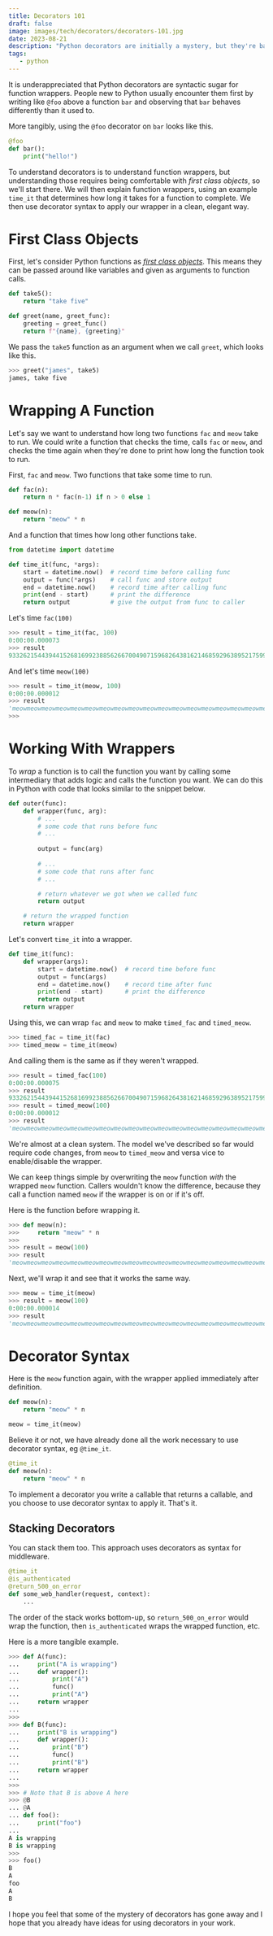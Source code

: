 ```yaml
---
title: Decorators 101
draft: false
image: images/tech/decorators/decorators-101.jpg
date: 2023-08-21
description: "Python decorators are initially a mystery, but they're basically middleware with weird syntax."
tags:
   - python
---
```


It is underappreciated that Python decorators are syntactic sugar for function wrappers. People new to Python usually encounter them first by writing like `@foo` above a function `bar` and observing that `bar` behaves differently than it used to.

More tangibly, using the `@foo` decorator on `bar` looks like this.

```python
@foo
def bar():
    print("hello!")
```

To understand decorators is to understand function wrappers, but understanding those requires being comfortable with _first class objects_, so we'll start there. We will then explain function wrappers, using an example `time_it` that determines how long it takes for a function to complete. We then use decorator syntax to apply our wrapper in a clean, elegant way.


# First Class Objects

First, let's consider Python functions as [_first class objects_](https://en.wikipedia.org/wiki/First-class_function). This means they can be passed around like variables and given as arguments to function calls.

```python
def take5():
    return "take five"

def greet(name, greet_func):
    greeting = greet_func()
    return f"{name}, {greeting}"
```

We pass the `take5` function as an argument when we call `greet`, which looks like this.

```python
>>> greet("james", take5)
james, take five
```

# Wrapping A Function

Let's say we want to understand how long two functions `fac` and `meow` take to run. We could write a function that checks the time, calls `fac` or `meow`, and checks the time again when they're done to print how long the function took to run.

First, `fac` and `meow`. Two functions that take some time to run.

```python
def fac(n):
    return n * fac(n-1) if n > 0 else 1

def meow(n):
    return "meow" * n
```

And a function that times how long other functions take.

```python
from datetime import datetime

def time_it(func, *args):
    start = datetime.now()  # record time before calling func
    output = func(*args)    # call func and store output
    end = datetime.now()    # record time after calling func
    print(end - start)      # print the difference
    return output           # give the output from func to caller
```

Let's time `fac(100)`

```python
>>> result = time_it(fac, 100)
0:00:00.000073
>>> result
93326215443944152681699238856266700490715968264381621468592963895217599993229915608941463976156518286253697920827223758251185210916864000000000000000000000000
```

And let's time `meow(100)`

```python
>>> result = time_it(meow, 100)
0:00:00.000012
>>> result
'meowmeowmeowmeowmeowmeowmeowmeowmeowmeowmeowmeowmeowmeowmeowmeowmeowmeowmeowmeowmeowmeowmeowmeowmeowmeowmeowmeowmeowmeowmeowmeowmeowmeowmeowmeowmeowmeowmeowmeowmeowmeowmeowmeowmeowmeowmeowmeowmeowmeowmeowmeowmeowmeowmeowmeowmeowmeowmeowmeowmeowmeowmeowmeowmeowmeowmeowmeowmeowmeowmeowmeowmeowmeowmeowmeowmeowmeowmeowmeowmeowmeowmeowmeowmeowmeowmeowmeowmeowmeowmeowmeowmeowmeowmeowmeowmeowmeowmeowmeow'
>>>
```

# Working With Wrappers

To _wrap_ a function is to call the function you want by calling some intermediary that adds logic and calls the function you want. We can do this in Python with code that looks similar to the snippet below.

```python
def outer(func):
    def wrapper(func, arg):
        # ...
        # some code that runs before func
        # ...
        
        output = func(arg)
        
        # ...
        # some code that runs after func
        # ...

        # return whatever we got when we called func
        return output

    # return the wrapped function
    return wrapper
```

Let's convert `time_it` into a wrapper.

```python
def time_it(func):
    def wrapper(args):
        start = datetime.now()  # record time before func
        output = func(args)
        end = datetime.now()    # record time after func
        print(end - start)      # print the difference
        return output
    return wrapper
```

Using this, we can wrap `fac` and `meow` to make `timed_fac` and `timed_meow`.

```python
>>> timed_fac = time_it(fac)
>>> timed_meow = time_it(meow)
```

And calling them is the same as if they weren't wrapped.

```python
>>> result = timed_fac(100)
0:00:00.000075
>>> result
93326215443944152681699238856266700490715968264381621468592963895217599993229915608941463976156518286253697920827223758251185210916864000000000000000000000000
>>> result = timed_meow(100)
0:00:00.000012
>>> result
'meowmeowmeowmeowmeowmeowmeowmeowmeowmeowmeowmeowmeowmeowmeowmeowmeowmeowmeowmeowmeowmeowmeowmeowmeowmeowmeowmeowmeowmeowmeowmeowmeowmeowmeowmeowmeowmeowmeowmeowmeowmeowmeowmeowmeowmeowmeowmeowmeowmeowmeowmeowmeowmeowmeowmeowmeowmeowmeowmeowmeowmeowmeowmeowmeowmeowmeowmeowmeowmeowmeowmeowmeowmeowmeowmeowmeowmeowmeowmeowmeowmeowmeowmeowmeowmeowmeowmeowmeowmeowmeowmeowmeowmeowmeowmeowmeowmeowmeowmeow'
```

We're almost at a clean system. The model we've described so far would require code changes, from `meow` to `timed_meow` and versa vice to enable/disable the wrapper.

We can keep things simple by overwriting the `meow` function _with_ the wrapped `meow` function. Callers wouldn't know the difference, because they call a function named `meow` if the wrapper is on or if it's off.

Here is the function before wrapping it.

```python
>>> def meow(n):
>>>     return "meow" * n
>>>
>>> result = meow(100)
>>> result
'meowmeowmeowmeowmeowmeowmeowmeowmeowmeowmeowmeowmeowmeowmeowmeowmeowmeowmeowmeowmeowmeowmeowmeowmeowmeowmeowmeowmeowmeowmeowmeowmeowmeowmeowmeowmeowmeowmeowmeowmeowmeowmeowmeowmeowmeowmeowmeowmeowmeowmeowmeowmeowmeowmeowmeowmeowmeowmeowmeowmeowmeowmeowmeowmeowmeowmeowmeowmeowmeowmeowmeowmeowmeowmeowmeowmeowmeowmeowmeowmeowmeowmeowmeowmeowmeowmeowmeowmeowmeowmeowmeowmeowmeowmeowmeowmeowmeowmeowmeow'
```

Next, we'll wrap it and see that it works the same way.

```python
>>> meow = time_it(meow)
>>> result = meow(100)
0:00:00.000014
>>> result
'meowmeowmeowmeowmeowmeowmeowmeowmeowmeowmeowmeowmeowmeowmeowmeowmeowmeowmeowmeowmeowmeowmeowmeowmeowmeowmeowmeowmeowmeowmeowmeowmeowmeowmeowmeowmeowmeowmeowmeowmeowmeowmeowmeowmeowmeowmeowmeowmeowmeowmeowmeowmeowmeowmeowmeowmeowmeowmeowmeowmeowmeowmeowmeowmeowmeowmeowmeowmeowmeowmeowmeowmeowmeowmeowmeowmeowmeowmeowmeowmeowmeowmeowmeowmeowmeowmeowmeowmeowmeowmeowmeowmeowmeowmeowmeowmeowmeowmeowmeow'
```


# Decorator Syntax

Here is the `meow` function again, with the wrapper applied immediately after definition.

```python
def meow(n):
    return "meow" * n

meow = time_it(meow)
```

Believe it or not, we have already done all the work necessary to use decorator syntax, eg `@time_it`.

```python
@time_it
def meow(n):
    return "meow" * n
```

To implement a decorator you write a callable that returns a callable, and you choose to use decorator syntax to apply it. That's it.


## Stacking Decorators

You can stack them too. This approach uses decorators as syntax for middleware.

```python
@time_it
@is_authenticated
@return_500_on_error
def some_web_handler(request, context):
    ...
```

The order of the stack works bottom-up, so `return_500_on_error` would wrap the function, then `is_authenticated` wraps the wrapped function, etc.

Here is a more tangible example.

```python
>>> def A(func):
...     print("A is wrapping")
...     def wrapper():
...         print("A")
...         func()
...         print("A")
...     return wrapper
... 
>>> 
>>> def B(func):
...     print("B is wrapping")
...     def wrapper():
...         print("B")
...         func()
...         print("B")
...     return wrapper
... 
>>> 
>>> # Note that B is above A here
>>> @B
... @A
... def foo():
...     print("foo")
... 
A is wrapping
B is wrapping
>>> 
>>> foo()
B
A
foo
A
B
```

I hope you feel that some of the mystery of decorators has gone away and I hope that you already have ideas for using decorators in your work.

